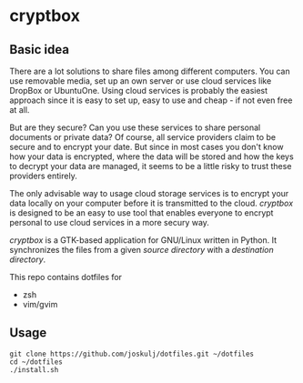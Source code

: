 # cryptbox

## Basic idea

There are a lot solutions to share files among different computers. You 
can use removable media, set up an own server or use cloud services
like DropBox or UbuntuOne. Using cloud services is probably the easiest
approach since it is easy to set up, easy to use and cheap - if not
even free at all.

But are they secure? Can you use these services to share personal
documents or private data? Of course, all service providers claim to
be secure and to encrypt your date. But since in most cases you
don't know how your data is encrypted, where the data will be stored
and how the keys to decrypt your data are managed, it seems to be
a little risky to trust these providers entirely.

The only advisable way to usage cloud storage services is to encrypt
your data locally on your computer before it is transmitted to the
cloud. *cryptbox* is designed to be an easy to use tool that enables
everyone to encrypt personal to use cloud services in a more secury
way.

*cryptbox* is a GTK-based application for GNU/Linux written in Python.
It synchronizes the files from a given *source directory* with a
*destination directory*. 

This repo contains dotfiles for

- zsh
- vim/gvim

## Usage

    git clone https://github.com/joskulj/dotfiles.git ~/dotfiles
    cd ~/dotfiles
    ./install.sh
